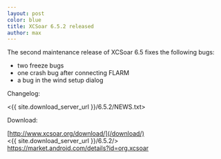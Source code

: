 ```yaml
---
layout: post
color: blue
title: XCSoar 6.5.2 released
author: max
---
```

The second maintenance release of XCSoar 6.5 fixes the following bugs:

* two freeze bugs
* one crash bug after connecting FLARM
* a bug in the wind setup dialog

Changelog:

 <{{ site.download_server_url }}/6.5.2/NEWS.txt>

Download:

 [http://www.xcsoar.org/download/](/download/)  
 <{{ site.download_server_url }}/6.5.2/>  
 <https://market.android.com/details?id=org.xcsoar>
